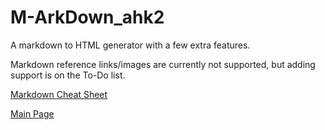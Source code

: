 # M-ArkDown_ahk2

A markdown to HTML generator with a few extra features.

Markdown reference links/images are currently not supported, but adding support is on the To-Do list.

[Markdown Cheat Sheet](https://github.com/sk1418/markdown-cheatsheet)

[Main Page](https://thearkive.github.io/M-ArkDown_ahk2/)
